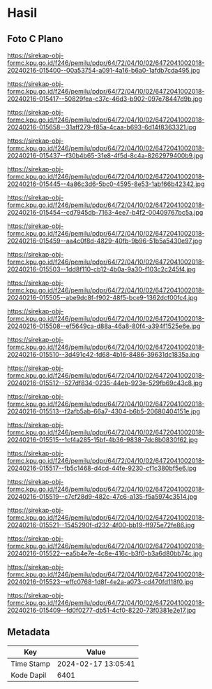 # Hasil

## Foto C Plano

https://sirekap-obj-formc.kpu.go.id/f246/pemilu/pdpr/64/72/04/10/02/6472041002018-20240216-015400--00a53754-a091-4a16-b6a0-1afdb7cda495.jpg

https://sirekap-obj-formc.kpu.go.id/f246/pemilu/pdpr/64/72/04/10/02/6472041002018-20240216-015417--50829fea-c37c-46d3-b902-097e78447d9b.jpg

https://sirekap-obj-formc.kpu.go.id/f246/pemilu/pdpr/64/72/04/10/02/6472041002018-20240216-015658--31aff279-f85a-4caa-b693-6d14f8363321.jpg

https://sirekap-obj-formc.kpu.go.id/f246/pemilu/pdpr/64/72/04/10/02/6472041002018-20240216-015437--f30b4b65-31e8-4f5d-8c4a-8262979400b9.jpg

https://sirekap-obj-formc.kpu.go.id/f246/pemilu/pdpr/64/72/04/10/02/6472041002018-20240216-015445--4a86c3d6-5bc0-4595-8e53-1abf66b42342.jpg

https://sirekap-obj-formc.kpu.go.id/f246/pemilu/pdpr/64/72/04/10/02/6472041002018-20240216-015454--cd7945db-7163-4ee7-b4f2-00409767bc5a.jpg

https://sirekap-obj-formc.kpu.go.id/f246/pemilu/pdpr/64/72/04/10/02/6472041002018-20240216-015459--aa4c0f8d-4829-40fb-9b96-51b5a5430e97.jpg

https://sirekap-obj-formc.kpu.go.id/f246/pemilu/pdpr/64/72/04/10/02/6472041002018-20240216-015503--1dd8f110-cb12-4b0a-9a30-f103c2c245f4.jpg

https://sirekap-obj-formc.kpu.go.id/f246/pemilu/pdpr/64/72/04/10/02/6472041002018-20240216-015505--abe9dc8f-f902-48f5-bce9-1362dcf00fc4.jpg

https://sirekap-obj-formc.kpu.go.id/f246/pemilu/pdpr/64/72/04/10/02/6472041002018-20240216-015508--ef5649ca-d88a-46a8-80f4-a394f1525e6e.jpg

https://sirekap-obj-formc.kpu.go.id/f246/pemilu/pdpr/64/72/04/10/02/6472041002018-20240216-015510--3d491c42-fd68-4b16-8486-39631dc1835a.jpg

https://sirekap-obj-formc.kpu.go.id/f246/pemilu/pdpr/64/72/04/10/02/6472041002018-20240216-015512--527df834-0235-44eb-923e-529fb69c43c8.jpg

https://sirekap-obj-formc.kpu.go.id/f246/pemilu/pdpr/64/72/04/10/02/6472041002018-20240216-015513--f2afb5ab-66a7-4304-b6b5-20680404151e.jpg

https://sirekap-obj-formc.kpu.go.id/f246/pemilu/pdpr/64/72/04/10/02/6472041002018-20240216-015515--1cf4a285-15bf-4b36-9838-7dc8b0830f62.jpg

https://sirekap-obj-formc.kpu.go.id/f246/pemilu/pdpr/64/72/04/10/02/6472041002018-20240216-015517--fb5c1468-d4cd-44fe-9230-cf1c380bf5e6.jpg

https://sirekap-obj-formc.kpu.go.id/f246/pemilu/pdpr/64/72/04/10/02/6472041002018-20240216-015519--c7cf28d9-482c-47c6-a135-f5a5974c3514.jpg

https://sirekap-obj-formc.kpu.go.id/f246/pemilu/pdpr/64/72/04/10/02/6472041002018-20240216-015521--1545290f-d232-4f00-bb19-ff975e72fe86.jpg

https://sirekap-obj-formc.kpu.go.id/f246/pemilu/pdpr/64/72/04/10/02/6472041002018-20240216-015522--ea5b4e7e-4c8e-416c-b3f0-b3a6d80bb74c.jpg

https://sirekap-obj-formc.kpu.go.id/f246/pemilu/pdpr/64/72/04/10/02/6472041002018-20240216-015523--effc0768-1d8f-4e2a-a073-cd470fd118f0.jpg

https://sirekap-obj-formc.kpu.go.id/f246/pemilu/pdpr/64/72/04/10/02/6472041002018-20240216-015409--fd0f0277-db51-4cf0-8220-73f0381e2e17.jpg


## Metadata

| Key        | Value               |
| ---------- | ------------------- |
| Time Stamp | 2024-02-17 13:05:41 |
| Kode Dapil | 6401                |



